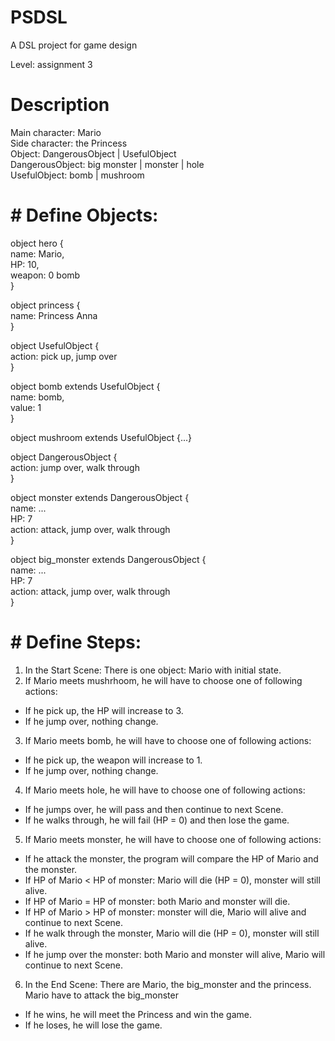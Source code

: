 # PSDSL
A DSL project for game design

Level: assignment 3

# Description

Main character: Mario  
Side character: the Princess  
Object: DangerousObject | UsefulObject  
DangerousObject: big monster | monster | hole  
UsefulObject: bomb | mushroom  

# # Define Objects:

object hero {  
name: Mario,  
HP: 10,  
weapon: 0 bomb  
}  

object princess {  
	name: Princess Anna  
}  

object UsefulObject {  
	action: pick up, jump over  
}  

object bomb extends UsefulObject {  
	name: bomb,  
	value: 1  
}  

object mushroom extends UsefulObject {...}  

object DangerousObject {  
	action: jump over, walk through  
}  

object monster extends DangerousObject {  
	name: ...  
	HP: 7  
	action: attack, jump over, walk through  
}  

object big_monster extends DangerousObject {  
	name: ...  
	HP: 7  
	action: attack, jump over, walk through	 
}

# # Define Steps:
1. In the Start Scene: There is one object: Mario with initial state.
2. If Mario meets mushrhoom, he will have to choose one of following actions:
* If he pick up, the HP will increase to 3.
* If he jump over, nothing change.
3. If Mario meets bomb, he will have to choose one of following actions:
* If he pick up, the weapon will increase to 1.
* If he jump over, nothing change.
4. If Mario meets hole, he will have to choose one of following actions:
* If he jumps over, he will pass and then continue to next Scene.
* If he walks through, he will fail (HP = 0) and then lose the game.
5. If Mario meets monster, he will have to choose one of following actions:
* If he attack the monster, the program will compare the HP of Mario and the monster.
* If HP of Mario < HP of monster: Mario will die (HP = 0), monster will still alive.
* If HP of Mario = HP of monster: both Mario and monster will die.
* If HP of Mario > HP of monster: monster will die, Mario will alive and continue to next Scene.
* If he walk through the monster, Mario will die (HP = 0), monster will still alive.
* If he jump over the monster: both Mario and monster will alive, Mario will continue to next Scene.

6. In the End Scene: There are Mario, the big_monster and the princess. Mario have to attack the big_monster
* If he wins, he will meet the Princess and win the game.
* If he loses, he will lose the game.
